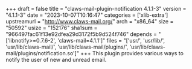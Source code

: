 +++
draft = false
title = "claws-mail-plugin-notification 4.1.1-3"
version = "4.1.1-3"
date = "2023-10-07T10:16:47"
categories = ['xlib-extra']
upstreamurl = "http://www.claws-mail.org/"
arch = "x86_64"
size = "50592"
usize = "152176"
sha1sum = "966497fac61f13e92dfea29d3172f5b9d524f746"
depends = "['libnotify>=0.7.6-2', 'claws-mail=4.1.1']"
files = "['usr/', 'usr/lib/', 'usr/lib/claws-mail/', 'usr/lib/claws-mail/plugins/', 'usr/lib/claws-mail/plugins/notification.so']"
+++
This plugin provides various ways to notify the user of new and unread email.